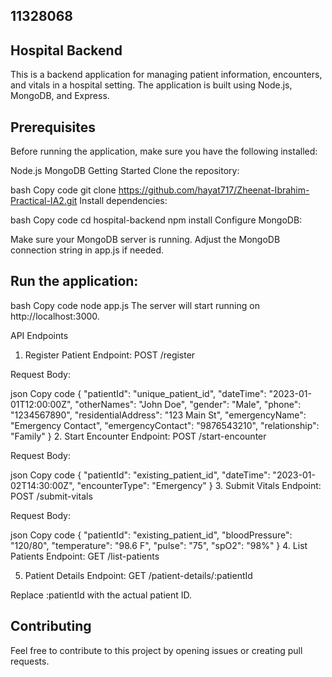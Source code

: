 ## 11328068

## Hospital Backend
This is a backend application for managing patient information, encounters, and vitals in a hospital setting. The application is built using Node.js, MongoDB, and Express.

## Prerequisites
Before running the application, make sure you have the following installed:

Node.js
MongoDB
Getting Started
Clone the repository:

bash
Copy code
git clone https://github.com/hayat717/Zheenat-Ibrahim-Practical-IA2.git
Install dependencies:

bash
Copy code
cd hospital-backend
npm install
Configure MongoDB:

Make sure your MongoDB server is running.
Adjust the MongoDB connection string in app.js if needed.

## Run the application:

bash
Copy code
node app.js
The server will start running on http://localhost:3000.

API Endpoints
1. Register Patient
Endpoint: POST /register

Request Body:

json
Copy code
{
  "patientId": "unique_patient_id",
  "dateTime": "2023-01-01T12:00:00Z",
  "otherNames": "John Doe",
  "gender": "Male",
  "phone": "1234567890",
  "residentialAddress": "123 Main St",
  "emergencyName": "Emergency Contact",
  "emergencyContact": "9876543210",
  "relationship": "Family"
}
2. Start Encounter
Endpoint: POST /start-encounter

Request Body:

json
Copy code
{
  "patientId": "existing_patient_id",
  "dateTime": "2023-01-02T14:30:00Z",
  "encounterType": "Emergency"
}
3. Submit Vitals
Endpoint: POST /submit-vitals

Request Body:

json
Copy code
{
  "patientId": "existing_patient_id",
  "bloodPressure": "120/80",
  "temperature": "98.6 F",
  "pulse": "75",
  "spO2": "98%"
}
4. List Patients
Endpoint: GET /list-patients

5. Patient Details
Endpoint: GET /patient-details/:patientId

Replace :patientId with the actual patient ID.

## Contributing

Feel free to contribute to this project by opening issues or creating pull requests.
